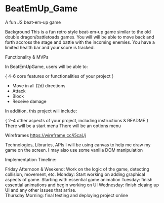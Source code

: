 # BeatEmUp_Game
A fun JS beat-em-up game

Background
This is a fun retro style beat-em-up game similar to the old double dragon/battletoads games.  You will will be able to move back and forth accross the stage
and battle with the incoming enemies.  You have a limited health bar and your score is tracked.

Functionality & MVPs

In BeatEmUpGame, users will be able to:

{ 4-6 core features or functionalities of your project }
- Move in all (2d) directions
- Attack
- Block
- Receive damage

In addition, this project will include:

{ 2-4 other aspects of your project, including instructions & README }
There will be a start menu
There will be an options menu

Wireframes
https://wireframe.cc/i5caUj

Technologies, Libraries, APIs
I will be using canvas to help me draw my game on the screen.  I may also use some vanilla DOM manipulation



Implementation Timeline:

Friday Afternoon & Weekend: Work on the logic of the game, detecting collision, movement, etc.
Monday:  Start working on adding graphical aspects of game. Starting with essential game animation
Tuesday: finish essential animations and begin working on UI
Wednesday: finish cleaing up UI and any other issues that arrise.  
Thursday Morning: final testing and deploying project online


